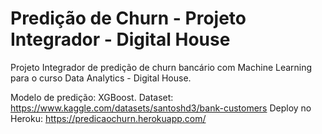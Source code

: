 # Predição de Churn - Projeto Integrador - Digital House

Projeto Integrador de predição de churn bancário com Machine Learning para o curso Data Analytics - Digital House.

Modelo de predição: XGBoost.
Dataset: https://www.kaggle.com/datasets/santoshd3/bank-customers
Deploy no Heroku: 
https://predicaochurn.herokuapp.com/


